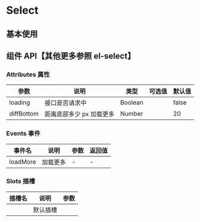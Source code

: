 # Select

## 基本使用

<preview path="../demos/select/select-1.vue" title="基本使用" description=" "></preview>

## 组件 API【其他更多参照 el-select】

### Attributes 属性

| 参数       | 说明                     | 类型    | 可选值 | 默认值 |
| ---------- | ------------------------ | ------- | ------ | ------ |
| loading    | 接口是否请求中           | Boolean |        | false  |
| diffBottom | 距离底部多少 px 加载更多 | Number  |        | 20     |

### Events 事件

| 事件名   | 说明     | 参数 | 返回值 |
| -------- | -------- | ---- | ------ |
| loadMore | 加载更多 | -    | -      |

### Slots 插槽

| 插槽名 | 说明     | 参数 |
| ------ | -------- | ---- |
|        | 默认插槽 |      |
